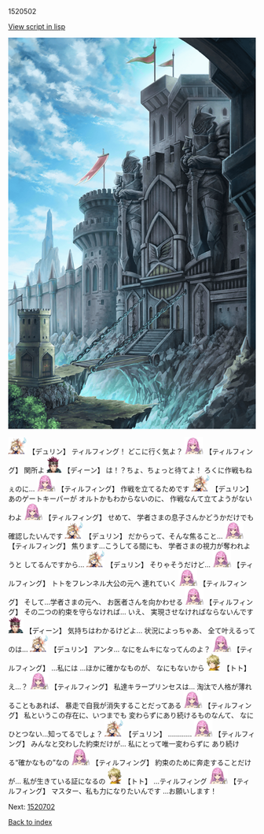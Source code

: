 1520502

[View script in lisp](../scripts/1520502.txt)

![005_Checkpoint.png](../images/backgrounds/005_Checkpoint.png)

<img src="../images/units/0.png" alt="0.png" height="34"/>
【デュリン】
ティルフィング！
どこに行く気よ？

<img src="../images/units/24.png" alt="24.png" height="34"/>
【ティルフィング】
関所よ

<img src="../images/units/6.png" alt="6.png" height="34"/>
【ディーン】
は！？ちょ、ちょっと待てよ！
ろくに作戦もねぇのに…

<img src="../images/units/24.png" alt="24.png" height="34"/>
【ティルフィング】
作戦を立てるためです

<img src="../images/units/0.png" alt="0.png" height="34"/>
【デュリン】
あのゲートキーパーが
オルトかもわからないのに、
作戦なんて立てようがないわよ

<img src="../images/units/24.png" alt="24.png" height="34"/>
【ティルフィング】
せめて、
学者さまの息子さんかどうかだけでも
確認したいんです

<img src="../images/units/0.png" alt="0.png" height="34"/>
【デュリン】
だからって、そんな焦ること…

<img src="../images/units/24.png" alt="24.png" height="34"/>
【ティルフィング】
焦ります…こうしてる間にも、
学者さまの視力が奪われようと
してるんですから…

<img src="../images/units/0.png" alt="0.png" height="34"/>
【デュリン】
そりゃそうだけど…

<img src="../images/units/24.png" alt="24.png" height="34"/>
【ティルフィング】
トトをフレンネル大公の元へ
連れていく

<img src="../images/units/24.png" alt="24.png" height="34"/>
【ティルフィング】
そして…学者さまの元へ、
お医者さんを向かわせる

<img src="../images/units/24.png" alt="24.png" height="34"/>
【ティルフィング】
その二つの約束を守らなければ…
いえ、
実現させなければならないんです

<img src="../images/units/6.png" alt="6.png" height="34"/>
【ディーン】
気持ちはわかるけどよ…
状況によっちゃあ、
全て叶えるってのは…

<img src="../images/units/0.png" alt="0.png" height="34"/>
【デュリン】
アンタ…
なにをムキになってんのよ？

<img src="../images/units/24.png" alt="24.png" height="34"/>
【ティルフィング】
…私には
…ほかに確かなものが、
なにもないから

<img src="../images/units/4.png" alt="4.png" height="34"/>
【トト】
え…？

<img src="../images/units/24.png" alt="24.png" height="34"/>
【ティルフィング】
私達キラープリンセスは…
淘汰で人格が薄れることもあれば、
暴走で自我が消失することだってある

<img src="../images/units/24.png" alt="24.png" height="34"/>
【ティルフィング】
私というこの存在に、いつまでも
変わらずにあり続けるものなんて、
なにひとつない…知ってるでしょ？

<img src="../images/units/0.png" alt="0.png" height="34"/>
【デュリン】
…………

<img src="../images/units/24.png" alt="24.png" height="34"/>
【ティルフィング】
みんなと交わした約束だけが…
私にとって唯一変わらずに
あり続ける“確かなもの”なの

<img src="../images/units/24.png" alt="24.png" height="34"/>
【ティルフィング】
約束のために奔走することだけが…
私が生きている証になるの

<img src="../images/units/4.png" alt="4.png" height="34"/>
【トト】
…ティルフィング

<img src="../images/units/24.png" alt="24.png" height="34"/>
【ティルフィング】
マスター、私も力になりたいんです
…お願いします！

Next: [1520702](1520702.md)

[Back to index](index.md)
